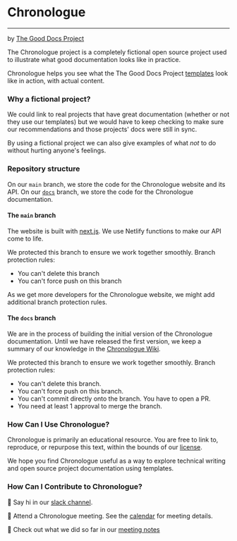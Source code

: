 # Chronologue
----------------
by [The Good Docs Project](thegooddocsproject.dev)

The Chronologue project is a completely fictional open source project used to illustrate what good documentation looks like in practice.

Chronologue helps you see what the The Good Docs Project [templates](https://www.github.com/thegooddocsproject/templates) look like in action, with actual content.

### Why a fictional project?

We could link to real projects that have great documentation (whether or not they use our templates) but we would have to keep checking to make sure our recommendations and those projects' docs were still in sync.

By using a fictional project we can also give examples of what _not_ to do without hurting anyone's feelings.


### Repository structure

On our `main` branch, we store the code for the Chronologue website and its API. 
On our [`docs`](https://github.com/thegooddocsproject/chronologue/tree/docs) branch, we store the code for the Chronologue documentation. 

#### The `main` branch
The website is built with [next.js](https://nextjs.org/). We use Netlify functions to make our API come to life.

We protected this branch to ensure we work together smoothly.
Branch protection rules: 
- You can't delete this branch
- You can't force push on this branch

As we get more developers for the Chronologue website, we might add additional branch protection rules. 

#### The `docs` branch

We are in the process of building the initial version of the Chronologue documentation. 
Until we have released the first version,  we keep a summary of our knowledge in the [Chronologue Wiki](https://github.com/thegooddocsproject/chronologue/wiki). 

We protected this branch to ensure we work together smoothly.
Branch protection rules: 
- You can't delete this branch.
- You can't force push on this branch.
- You can't commit directly onto the branch. You have to open a PR. 
- You need at least 1 approval to merge the branch.


### How Can I Use Chronologue?

Chronologue is primarily an educational resource. You are free to link to, reproduce, or repurpose this text, within the bounds of our [license](/LICENSE).

We hope you find Chronologue useful as a way to explore technical writing and open source project documentation using templates.

### How Can I Contribute to Chronologue?

👋 Say hi in our [slack channel](https://thegooddocs.slack.com/archives/C016L3962CU).

📆 Attend a Chronologue meeting. See the [calendar](https://thegooddocsproject.dev/community/#calendar) for meeting details. 

📄 Check out what we did so far in our [meeting notes](https://docs.google.com/document/d/1Pr8ncPr2qAnwE4umr4lFVRiUhBGM1n8wESKgrz2YEoo/edit?usp=sharing)


